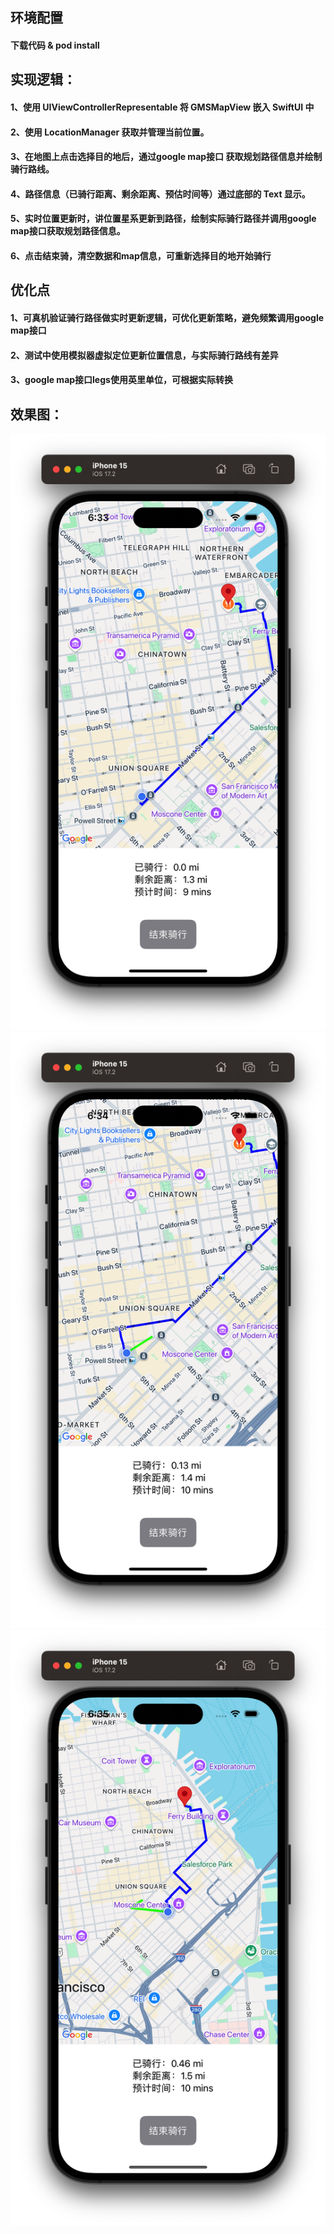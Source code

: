 
## 环境配置
#### 下载代码 & pod install

## 实现逻辑：
#### 1、使用 UIViewControllerRepresentable 将 GMSMapView 嵌入 SwiftUI 中
#### 2、使用 LocationManager 获取并管理当前位置。
#### 3、在地图上点击选择目的地后，通过google map接口 获取规划路径信息并绘制骑行路线。
#### 4、路径信息（已骑行距离、剩余距离、预估时间等）通过底部的 Text 显示。
#### 5、实时位置更新时，讲位置星系更新到路径，绘制实际骑行路径并调用google map接口获取规划路径信息。
#### 6、点击结束骑，清空数据和map信息，可重新选择目的地开始骑行

## 优化点
#### 1、可真机验证骑行路径做实时更新逻辑，可优化更新策略，避免频繁调用google map接口
#### 2、测试中使用模拟器虚拟定位更新位置信息，与实际骑行路线有差异
#### 3、google map接口legs使用英里单位，可根据实际转换

## 效果图：
![Image text](./result/start.png)
![Image text](./result/riding1.png)
![Image text](./result/riding2.png)
